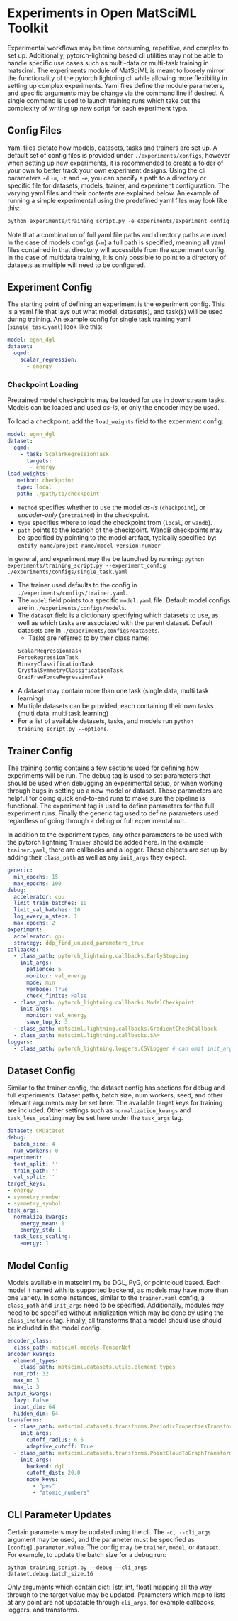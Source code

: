 # Experiments in Open MatSciML Toolkit

Experimental workflows may be time consuming, repetitive, and complex to set up. Additionally, pytorch-lightning based cli utilities may not be able to handle specific use cases such as multi-data or multi-task training in matsciml. The experiments module of MatSciML is meant to loosely mirror the functionality of the pytorch lightning cli while allowing more flexibility in setting up complex experiments. Yaml files define the module parameters, and specific arguments may be change via the command line if desired. A single command is used to launch training runs which take out the complexity of writing up new script for each experiment type.

## Config Files
Yaml files dictate how models, datasets, tasks and trainers are set up. A default set of config files is provided under `./experiments/configs`, however when setting up new experiments, it is recommended to create a folder of your own to better track your own experiment designs. Using the cli parameters `-d` `-m`, `-t` and `-e`, you can specify a path to a directory or specific file for datasets, models, trainer, and experiment configuration. The varying yaml files and their contents are explained below. An example of running a simple experimental using the predefined yaml files may look like this:

```python
python experiments/training_script.py -e experiments/experiment_config.yaml -t experiments/configs/trainer.yaml -m ./experiments/models -d ./experiments/datasets/oqmd.yaml --debug
```

Note that a combination of full yaml file paths and directory paths are used. In the case of models configs (`-m`) a full path is specified, meaning all yaml files contained in that directory will accessible from the experiment config. In the case of multidata training, it is only possible to point to a directory of datasets as multiple will need to be configured.

## Experiment Config
The starting point of defining an experiment is the experiment config. This is a yaml file that lays out what model, dataset(s), and task(s) will be used during training. An example config for single task training yaml (`single_task.yaml`) look like this:
```yaml
model: egnn_dgl
dataset:
  oqmd:
    scalar_regression:
      - energy
```

### Checkpoint Loading
Pretrained model checkpoints may be loaded for use in downstream tasks. Models can be loaded and used *as-is*, or only the encoder may be used.

To load a checkpoint, add the `load_weights` field to the experiment config:
```yaml
model: egnn_dgl
dataset:
  oqmd:
    - task: ScalarRegressionTask
      targets:
       - energy
load_weights:
   method: checkpoint
   type: local
   path: ./path/to/checkpoint
```
* `method` specifies whether to use the model *as-is* (`checkpoint`), or *encoder-only* (`pretrained`) in the checkpoint.
* `type` specifies where to load the checkpoint from (`local`, or `wandb`).
* `path` points to the location of the checkpoint. WandB checkpoints may be specified by pointing to the model artifact, typically specified by: `entity-name/project-name/model-version:number`


In general, and experiment may the be launched by running:
`python experiments/training_script.py --experiment_config ./experiments/configs/single_task.yaml`


* The trainer used defaults to the config in `./experiments/configs/trainer.yaml`.
* The `model` field points to a specific `model.yaml` file. Default model configs are in `./experiments/configs/models`.
* The `dataset` field is a dictionary specifying which datasets to use, as well as which tasks are associated with the parent dataset. Default datasets are in `./experiments/configs/datasets`.
    * Tasks are referred to by their class name:
    ```python
    ScalarRegressionTask
    ForceRegressionTask
    BinaryClassificationTask
    CrystalSymmetryClassificationTask
    GradFreeForceRegressionTask
    ```
* A dataset may contain more than one task (single data, multi task learning)
* Multiple datasets can be provided, each containing their own tasks (multi data, multi task learning)
* For a list of available datasets, tasks, and models run `python training_script.py --options`.

## Trainer Config
The training config contains a few sections used for defining how experiments will be run. The debug tag is used to set parameters that should be used when debugging an experimental setup, or when working through bugs in setting up a new model or dataset. These parameters are helpful for doing quick end-to-end runs to make sure the pipeline is functional. The experiment tag is used to define parameters for the full experiment runs. Finally the generic tag used to define parameters used regardless of going through a debug or full experimental run.

In addition to the experiment types, any other parameters to be used with the pytorch lightning `Trainer` should be added here. In the example `trainer.yaml`, there are callbacks and a logger. These objects are set up by adding their `class_path` as well as any `init_args` they expect.
```yaml
generic:
  min_epochs: 15
  max_epochs: 100
debug:
  accelerator: cpu
  limit_train_batches: 10
  limit_val_batches: 10
  log_every_n_steps: 1
  max_epochs: 2
experiment:
  accelerator: gpu
  strategy: ddp_find_unused_parameters_true
callbacks:
  - class_path: pytorch_lightning.callbacks.EarlyStopping
    init_args:
      patience: 5
      monitor: val_energy
      mode: min
      verbose: True
      check_finite: False
  - class_path: pytorch_lightning.callbacks.ModelCheckpoint
    init_args:
      monitor: val_energy
      save_top_k: 3
  - class_path: matsciml.lightning.callbacks.GradientCheckCallback
  - class_path: matsciml.lightning.callbacks.SAM
loggers:
  - class_path: pytorch_lightning.loggers.CSVLogger # can omit init_args['save_dir'] for auto directory
```



## Dataset Config
Similar to the trainer config, the dataset config has sections for debug and full experiments. Dataset paths, batch size, num workers, seed, and other relevant arguments may be set here. The available target keys for training are included. Other settings such as `normalization_kwargs` and `task_loss_scaling` may be set here under the `task_args` tag.
```yaml
dataset: CMDataset
debug:
  batch_size: 4
  num_workers: 0
experiment:
  test_split: ''
  train_path: ''
  val_split: ''
target_keys:
- energy
- symmetry_number
- symmetry_symbol
task_args:
  normalize_kwargs:
    energy_mean: 1
    energy_std: 1
  task_loss_scaling:
    energy: 1
```

## Model Config
Models available in matsciml my be DGL, PyG, or pointcloud based. Each model it named with its supported backend, as models may have more than one variety. In some instances, similar to the `trainer.yaml` config, a `class_path` and `init_args` need to be specified. Additionally, modules may need to be specified without initialization which may be done by using the `class_instance` tag. Finally, all transforms that a model should use should be included in the model config.
```yaml
encoder_class:
  class_path: matsciml.models.TensorNet
encoder_kwargs:
  element_types:
    class_path: matsciml.datasets.utils.element_types
  num_rbf: 32
  max_n: 3
  max_l: 3
output_kwargs:
  lazy: False
  input_dim: 64
  hidden_dim: 64
transforms:
  - class_path: matsciml.datasets.transforms.PeriodicPropertiesTransform
    init_args:
      cutoff_radius: 6.5
      adaptive_cutoff: True
  - class_path: matsciml.datasets.transforms.PointCloudToGraphTransform
    init_args:
      backend: dgl
      cutoff_dist: 20.0
      node_keys:
        - "pos"
        - "atomic_numbers"
```

## CLI Parameter Updates
Certain parameters may be updated using the cli. The `-c, --cli_args` argument may be used, and the parameter must be specified as `[config].parameter.value`. The config may be `trainer`, `model`, or `dataset`. For example, to update the batch size for a debug run:

`python training_script.py --debug --cli_args dataset.debug.batch_size.16`

 Only arguments which contain dict: [str, int, float] mapping all the way through to the target value may be updated. Parameters which map to lists at any point are not updatable through `cli_args`, for example callbacks, loggers, and transforms.
